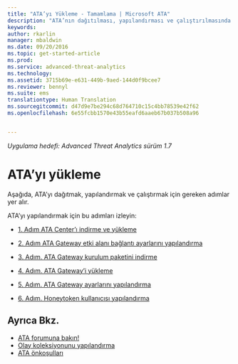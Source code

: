 ```yaml
---
title: "ATA’yı Yükleme - Tamamlama | Microsoft ATA"
description: "ATA’nın dağıtılması, yapılandırması ve çalıştırılmasında sağlamak için gereken adımlarda size yol gösterir."
keywords: 
author: rkarlin
manager: mbaldwin
ms.date: 09/20/2016
ms.topic: get-started-article
ms.prod: 
ms.service: advanced-threat-analytics
ms.technology: 
ms.assetid: 3715b69e-e631-449b-9aed-144d0f9bcee7
ms.reviewer: bennyl
ms.suite: ems
translationtype: Human Translation
ms.sourcegitcommit: d47d9e7be294c68d764710c15c4bb78539e42f62
ms.openlocfilehash: 6e55fcbb1570e43b55eafd6aaeb67b037b508a96


---
```


*Uygulama hedefi: Advanced Threat Analytics sürüm 1.7*



# ATA’yı yükleme

Aşağıda, ATA’yı dağıtmak, yapılandırmak ve çalıştırmak için gereken adımlar yer alır.

ATA’yı yapılandırmak için bu adımları izleyin:


-   [1. Adım ATA Center’ı indirme ve yükleme](install-ata-step1.md)

-   [2. Adım ATA Gateway etki alanı bağlantı ayarlarını yapılandırma](install-ata-step2.md)

-   [3. Adım. ATA Gateway kurulum paketini indirme](install-ata-step3.md)

-   [4. Adım. ATA Gateway’i yükleme](install-ata-step4.md)

-   [5. Adım. ATA Gateway ayarlarını yapılandırma](install-ata-step5.md)

-   [6. Adım. Honeytoken kullanıcısı yapılandırma](install-ata-step6.md)


## Ayrıca Bkz.

- [ATA forumuna bakın!](https://social.technet.microsoft.com/Forums/security/home?forum=mata)
- [Olay koleksiyonunu yapılandırma](configure-event-collection.md)
- [ATA önkoşulları](/advanced-threat-analytics/plan-design/ata-prerequisites)




<!--HONumber=Sep16_HO4-->


